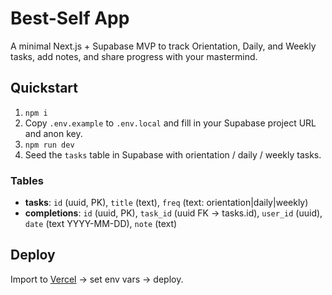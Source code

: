 # Best-Self App

A minimal Next.js + Supabase MVP to track Orientation, Daily, and Weekly tasks, add notes, and share progress with your mastermind.

## Quickstart

1. `npm i`
2. Copy `.env.example` to `.env.local` and fill in your Supabase project URL and anon key.
3. `npm run dev`
4. Seed the `tasks` table in Supabase with orientation / daily / weekly tasks.

### Tables

- **tasks**: `id` (uuid, PK), `title` (text), `freq` (text: orientation|daily|weekly)
- **completions**: `id` (uuid, PK), `task_id` (uuid FK -> tasks.id), `user_id` (uuid), `date` (text YYYY-MM-DD), `note` (text)

## Deploy

Import to [Vercel](https://vercel.com/import) → set env vars → deploy.
